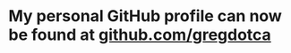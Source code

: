 <BR><BR><BR><BR><BR>
# My personal GitHub profile can now be found at [github.com/gregdotca](https://github.com/gregdotca/)
<BR><BR><BR><BR><BR>
